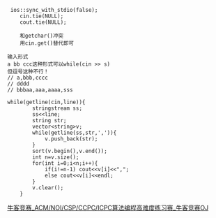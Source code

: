 

```
 ios::sync_with_stdio(false);
    cin.tie(NULL);
    cout.tie(NULL);
    
    和getchar()冲突
    用cin.get()替代即可
```

```
输入形式
a bb ccc这种形式可以while(cin >> s)
但逗号这种不行！
// a,bbb,cccc
// dddd
// bbbaa,aaa,aaaa,sss

while(getline(cin,line)){
        stringstream ss;
        ss<<line;
        string str;
        vector<string>v;
        while(getline(ss,str,',')){
            v.push_back(str);
        }
        sort(v.begin(),v.end());
        int n=v.size();
        for(int i=0;i<n;i++){
            if(i!=n-1) cout<<v[i]<<",";
            else cout<<v[i]<<endl;
        }
        v.clear();
    }
```

[牛客竞赛_ACM/NOI/CSP/CCPC/ICPC算法编程高难度练习赛_牛客竞赛OJ](https://ac.nowcoder.com/acm/contest/5657#question)
